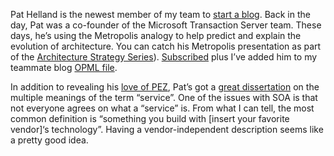 Pat Helland is the newest member of my team to [start a
blog](http://blogs.msdn.com/pathelland). Back in the day, Pat was a
co-founder of the Microsoft Transaction Server team. These days, he’s
using the Metropolis analogy to help predict and explain the evolution
of architecture. You can catch his Metropolis presentation as part of
the [Architecture Strategy
Series](http://msdn.microsoft.com/architecture/overview/series/)).
[Subscribed](http://blogs.msdn.com/pathelland/Rss.aspx) plus I’ve added
him to my teammate blog [OPML file](http://devhawk.net/neat.opml.aspx).

In addition to revealing his [love of
PEZ](http://blogs.msdn.com/pathelland/archive/2004/03/11/88068.aspx),
Pat’s got a [great
dissertation](http://blogs.msdn.com/pathelland/archive/2004/03/11/88058.aspx)
on the multiple meanings of the term “service”. One of the issues with
SOA is that not everyone agrees on what a “service” is. From what I can
tell, the most common definition is “something you build with [insert
your favorite vendor]‘s technology”. Having a vendor-independent
description seems like a pretty good idea.
